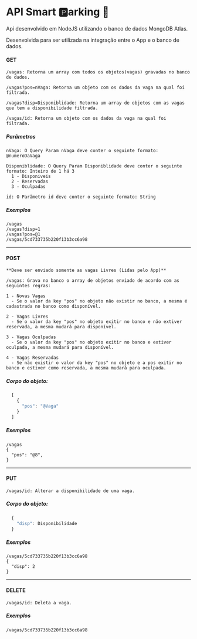 # API Smart :parking:arking :car:
Api desenvolvido em NodeJS utilizando o banco de dados MongoDB Atlas.

Desenvolvida para ser utilizada na integração entre o App e o banco de dados.


  ####  GET

    /vagas: Retorna um array com todos os objetos(vagas) gravadas no banco de dados.

    /vagas?pos=nVaga: Retorna um objeto com os dados da vaga na qual foi filtrada.
    
    /vagas?disp=Disponiblidade: Retorna um array de objetos com as vagas que tem a disponibilidade filtrada.
    
    /vagas/id: Retorna um objeto com os dados da vaga na qual foi filtrada.

##### Parâmetros
    nVaga: O Query Param nVaga deve conter o seguinte formato: @numeroDaVaga
    
    Disponiblidade: O Query Param Disponiblidade deve conter o seguinte formato: Inteiro de 1 há 3
      1 - Disponiveis
      2 - Reservadas
      3 - Oculpadas

    id: O Parâmetro id deve conter o seguinte formato: String
    
##### Exemplos
    /vagas
    /vagas?disp=1
    /vagas?pos=@1
    /vagas/5cd733735b220f13b3cc6a98 
---

  ####  POST

    **Deve ser enviado somente as vagas Livres (Lidas pelo App)**
    
    /vagas: Grava no banco o array de objetos enviado de acordo com as seguintes regras:
    
    1 - Novas Vagas
      - Se o valor da key "pos" no objeto não existir no banco, a mesma é cadastrada no banco como disponível.
      
    2 - Vagas Livres
      - Se o valor da key "pos" no objeto exitir no banco e não extiver reservada, a mesma mudará para disponível.
      
    3 - Vagas Oculpadas
      - Se o valor da key "pos" no objeto exitir no banco e extiver oculpada, a mesma mudará para disponível.
      
    4 - Vagas Reservadas
      - Se não existir o valor da key "pos" no objeto e a pos exitir no banco e estiver como reservada, a mesma mudará para oculpada.
      
    

  ##### Corpo do objeto:

  ```javascript
    [
      {
        "pos": "@Vaga"
      }
    ]
  ```
  
##### Exemplos
    /vagas
    {
      "pos": "@8",
    }
---

  ####  PUT
  
    /vagas/id: Alterar a disponibilidade de uma vaga.
    
 ##### Corpo do objeto:

  ```javascript
    {
      "disp": Disponibilidade
    }
  ```
  
##### Exemplos
    /vagas/5cd733735b220f13b3cc6a98
    {
      "disp": 2
    }
---

  ####  DELETE
  
    /vagas/id: Deleta a vaga.
    
 
##### Exemplos
    /vagas/5cd733735b220f13b3cc6a98

